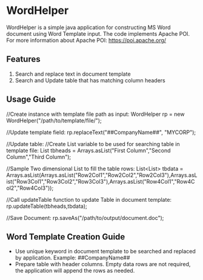 # WordHelper
WordHelper is a simple java application for constructing MS Word document using Word Template input.
The code implements Apache POI. For more information about Apache POI: https://poi.apache.org/

Features
--------
1. Search and replace text in document template
2. Search and Update table that has matching column headers
 
Usage Guide
------------
//Create instance with template file path as input:
WordHelper rp = new WordHelper("/path/to/template/file/");

//Update template field:
rp.replaceText("##CompanyName##", "MYCORP");

//Update table:
  //Create List variable to be used for searching table in template file:
List<String> tbheads = Arrays.asList("First Column","Second Column","Third Column"); 

  //Sample Two dimensional List to fill the table rows:
List<List<String>> tbdata = Arrays.asList(Arrays.asList("Row2Col1","Row2Col2","Row2Col3"),Arrays.asList("Row3Col1","Row3Col2","Row3Col3"),Arrays.asList("Row4Col1","Row4Col2","Row4Col3")); 

  //Call updateTable function to update Table in document template:
rp.updateTable(tbheads,tbdata); 

//Save Document:
rp.saveAs("/path/to/output/document.doc");

Word Template Creation Guide
----------------------------
- Use unique keyword in document template to be searched and replaced by application. Example: ##CompanyName##
- Prepare table with header columns. Empty data rows are not required, the application will append the rows as needed.
